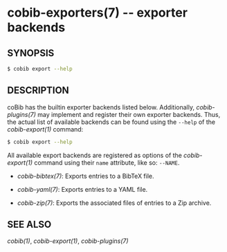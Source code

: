 cobib-exporters(7) -- exporter backends
=======================================

## SYNOPSIS

```bash
$ cobib export --help
```

## DESCRIPTION

coBib has the builtin exporter backends listed below.
Additionally, *cobib-plugins(7)* may implement and register their own exporter backends.
Thus, the actual list of available backends can be found using the `--help` of the *cobib-export(1)* command:
```bash
$ cobib export --help
```

All available export backends are registered as options of the *cobib-export(1)* command using their `name` attribute, like so: `--NAME`.

  * *cobib-bibtex(7)*:
    Exports entries to a BibTeX file.

  * *cobib-yaml(7)*:
    Exports entries to a YAML file.

  * *cobib-zip(7)*:
    Exports the associated files of entries to a Zip archive.

## SEE ALSO

*cobib(1)*, *cobib-export(1)*, *cobib-plugins(7)*

[//]: # ( vim: set ft=markdown tw=0: )
